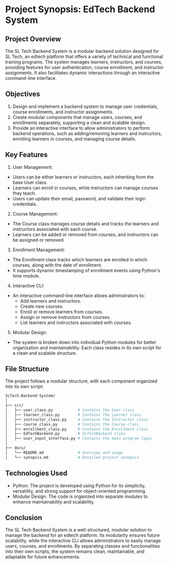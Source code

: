 # Project Synopsis: EdTech Backend System

## Project Overview
The SL Tech Backend System is a modular backend solution designed for SL Tech, an edtech platform that offers a variety of technical and functional training programs. The system manages learners, instructors, and courses, providing features for user authentication, course enrollment, and instructor assignments. It also facilitates dynamic interactions through an interactive command-line interface.

## Objectives
 1. Design and implement a backend system to manage user credentials, course enrollments, and instructor assignments.
 2. Create modular components that manage users, courses, and enrollments separately, supporting a clean and scalable design.
 3. Provide an interactive interface to allow administrators to perform backend operations, such as adding/removing learners and instructors, enrolling  learners in courses, and managing course details.


## Key Features

 1. User Management:

   - Users can be either learners or instructors, each inheriting from the base User class.
   - Learners can enroll in courses, while instructors can manage courses they teach.
   - Users can update their email, password, and validate their login credentials.

 2. Course Management:

   - The Course class manages course details and tracks the learners and instructors associated with each course.
   - Learners can be added or removed from courses, and instructors can be assigned or removed.

 3. Enrollment Management:

   - The Enrollment class tracks which learners are enrolled in which courses, along with the date of enrollment.
   - It supports dynamic timestamping of enrollment events using Python's time module.

 4. Interactive CLI:

   - An interactive command-line interface allows administrators to:
       - Add learners and instructors.
       - Create new courses.
       - Enroll or remove learners from courses.
       - Assign or remove instructors from courses.
       - List learners and instructors associated with courses.

 5. Modular Design:

   - The system is broken down into individual Python modules for better organization and maintainability. Each class resides in its own script for a clean and scalable structure.

## File Structure
The project follows a modular structure, with each component organized into its own script:
```bash
SLTech-Backend-System/
│
├── src/
│   ├── user_class.py           # Contains the User class
│   ├── learner_class.py        # Contains the Learner class
│   ├── instructor_class.py     # Contains the Instructor class
│   ├── course_class.py         # Contains the Course class
│   ├── enrollment_class.py     # Contains the Enrollment class
│   ├── EdTechBackend.py        # SLTechBackend class
│   ├── user_input_interface.py # Contains the main program logic
│
├── docs/
│   └── README.md               # Overview and usage
│   └── synopsis.md             # Detailed project synopsis
```
## Technologies Used
   - Python: The project is developed using Python for its simplicity, versatility, and strong support for object-oriented programming.
   - Modular Design: The code is organized into separate modules to enhance maintainability and scalability.

## Conclusion
The SL Tech Backend System is a well-structured, modular solution to manage the backend for an edtech platform. Its modularity ensures future scalability, while the interactive CLI allows administrators to easily manage users, courses, and enrollments. By separating classes and functionalities into their own scripts, the system remains clean, maintainable, and adaptable for future enhancements.

